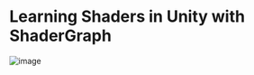 # Learning Shaders in Unity with ShaderGraph

![image](https://github.com/fierc3/LearningShaders/assets/16936182/a45cfee6-a464-4039-970b-fe4dbf500234)
